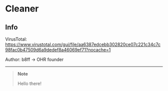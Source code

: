 # Cleaner

## Info

VirusTotal: https://www.virustotal.com/gui/file/aa6387edcebb302820ce07c221c34c7c98fac0b47509d6a9dedef8a46069ef71?nocache=1

Author: b8ff -> OHR founder

---

> **Note**
>
> Hello there!
